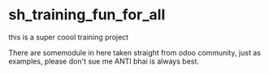 # sh_training_fun_for_all
this is a super coool training project 

There are somemodule in here taken straight from odoo community, just as examples, please don't sue me
ANTI bhai is always best.
